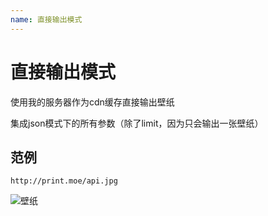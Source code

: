 ```yaml
---
name: 直接输出模式
---
```


# 直接输出模式

使用我的服务器作为cdn缓存直接输出壁纸

集成json模式下的所有参数（除了limit，因为只会输出一张壁纸）

## 范例

```
http://print.moe/api.jpg
```

![壁纸](http://print.moe/api.jpg)
